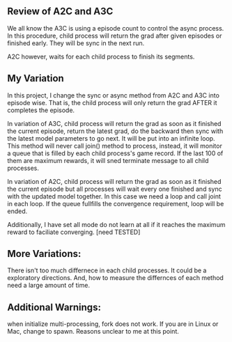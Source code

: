 ## Review of A2C and A3C
We all know the A3C is using a episode count to control the async
process. In this procedure, child process will return the grad
after given episodes or finished early. They will be sync in the next
run. 

A2C however, waits for each child process to finish its segments.

## My Variation
In this project, I change the sync or async method from A2C and A3C
into episode wise. That is, the child process will only return 
the grad AFTER it completes the episode.

In variation of A3C, child process will return the grad as soon
as it finished the current episode, return the latest grad, do the backward
then sync with the latest model parameters to go next. It will be put
into an infinite loop. This method will never call join() method to process,
instead, it will monitor a queue that is filled by each child process's game
record. If the last 100 of them are maximum rewards, it will sned terminate
message to all child processes.

In variation of A2C, child process will return the grad as soon 
as it finished the current episode but all processes will wait every one
finished and sync with the updated model together. In this case we need
a loop and call joint in each loop. If the queue fullfills the convergence requirement,
loop will be ended.

Additionally, I have set all mode do not learn at all if it reaches the maximum 
reward to faciliate converging. [need TESTED]

## More Variations:
There isn't too much differnece in each child processes. It could 
be a exploratory directions. And, how to measure the differnces of each 
method need a large amount of time.

## Additional Warnings:
when initialize multi-processing, fork does not work. If you are in Linux or Mac, change to spawn.
Reasons unclear to me at this point.
